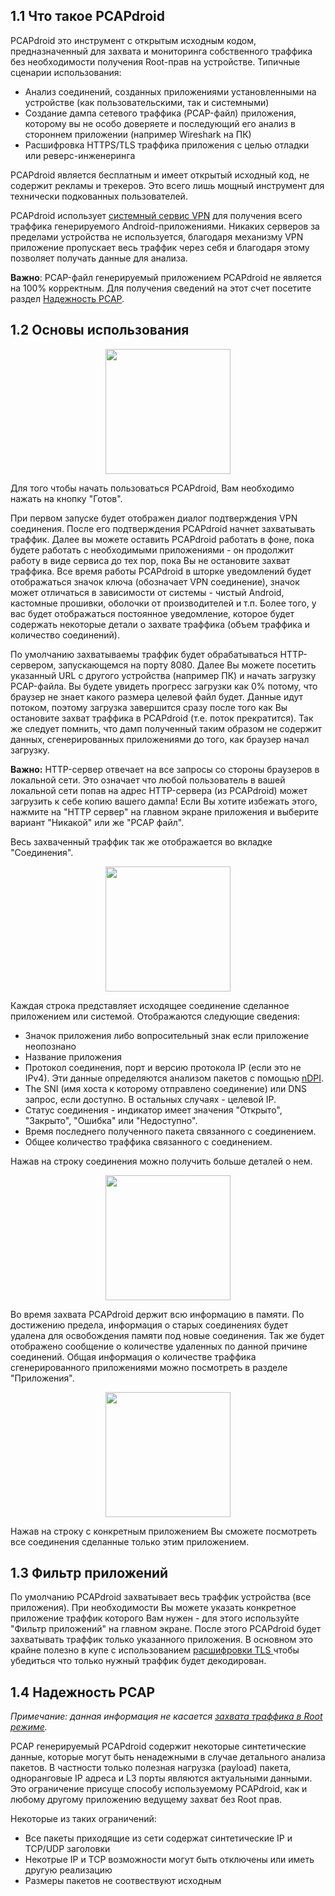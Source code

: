 ## 1.1 Что такое PCAPdroid

PCAPdroid это инструмент с открытым исходным кодом, предназначенный для захвата и мониторинга собственного траффика без необходимости получения Root-прав на устройстве. Типичные сценарии использования:

- Анализ соединений, созданных приложениями установленными на устройстве (как пользовательскими, так и системными)
- Создание дампа сетевого траффика (PCAP-файл) приложения, которому вы не особо доверяете и последующий его анализ в стороннем приложении (например Wireshark на ПК)
- Расшифровка HTTPS/TLS траффика приложения с целью отладки или реверс-инженеринга

PCAPdroid является бесплатным и имеет открытый исходный код, не содержит рекламы и трекеров. Это всего лишь мощный инструмент для технически подкованных пользователей.

PCAPdroid использует [системный сервис VPN](https://developer.android.com/reference/android/net/VpnService) для получения всего траффика генерируемого Android-приложениями. Никаких серверов за пределами устройства не используется, благодаря механизму VPN приложение пропускает весь траффик через себя и благодаря этому позволяет получать данные для анализа.

**Важно**: PCAP-файл генерируемый приложением PCAPdroid не является на 100% корректным. Для получения сведений на этот счет посетите раздел [Надежность PCAP](https://emanuele-f.github.io/PCAPdroid/quick_start#14-pcap-reliability).

## 1.2 Основы использования

<p align="center">
<img src="https://raw.githubusercontent.com/emanuele-f/PCAPdroid/master/fastlane/metadata/android/en-US/images/phoneScreenshots/1.jpg" width="200" />
</p>

Для того чтобы начать пользоваться PCAPdroid, Вам необходимо нажать на кнопку "Готов".

При первом запуске будет отображен диалог подтверждения VPN соединения. После его подтверждения PCAPdroid начнет захватывать траффик. Далее вы можете оставить PCAPdroid работать в фоне, пока будете работать с необходимыми приложениями - он продолжит работу в виде сервиса до тех пор, пока Вы не остановите захват траффика. Все время работы PCAPdroid в шторке уведомлений будет отображаться значок ключа (обозначает VPN соединение), значок может отличаться в зависимости от системы - чистый Android, кастомные прошивки, оболочки от производителей и т.п. Более того, у вас будет отображаться постоянное уведомление, которое будет содержать некоторые детали о захвате траффика (объем траффика и количество соединений).

По умолчанию захватываемы траффик будет обрабатываться HTTP-сервером, запускающемся на порту 8080. Далее Вы можете посетить указанный URL с другого устройства (например ПК) и начать загрузку PCAP-файла. Вы будете увидеть прогресс загрузки как 0% потому, что браузер не знает какого размера целевой файл будет. Данные идут потоком, поэтому загрузка завершится сразу после того как Вы остановите захват траффика в PCAPdroid (т.е. поток прекратится). Так же следует помнить, что дамп полученный таким образом не содержит данных, сгенерированных приложениями до того, как браузер начал загрузку. 

**Важно:** HTTP-сервер отвечает на все запросы со стороны браузеров в локальной сети. Это означает что любой пользователь в вашей локальной сети попав на адрес HTTP-сервера (из PCAPdroid) может загрузить к себе копию вашего дампа! Если Вы хотите избежать этого, нажмите на "HTTP сервер" на главном экране приложения и выберите вариант "Никакой" или же "PCAP файл".

Весь захваченный траффик так же отображается во вкладке "Соединения".

<p align="center">
<img src="https://raw.githubusercontent.com/emanuele-f/PCAPdroid/master/fastlane/metadata/android/en-US/images/phoneScreenshots/2.jpg" width="200" />
</p>

Каждая строка представляет исходящее соединение сделанное приложением или системой. Отображаются следующие сведения:

  - Значок приложения либо вопросительный знак если приложение неопознано
  - Название приложения
  - Протокол соединения, порт и версию протокола IP (если это не IPv4). Эти данные определяются анализом пакетов с помощью [nDPI](https://github.com/ntop/nDPI).
  - The SNI (имя хоста к которому отправлено соединение) или DNS запрос, если доступно. В остальных случаях - целевой IP.
  - Статус соединения - индикатор имеет значения "Открыто", "Закрыто", "Ошибка" или "Недоступно".
  - Время последнего полученного пакета связанного с соединением.
  - Общее количество траффика связанного с соединением.

Нажав на строку соединения можно получить больше деталей о нем.

<p align="center">
<img src="https://raw.githubusercontent.com/emanuele-f/PCAPdroid/master/fastlane/metadata/android/en-US/images/phoneScreenshots/3.jpg" width="200" />
</p>

Во время захвата PCAPdroid держит всю информацию в памяти. По достижению предела, информация о старых соединениях будет удалена для освобождения памяти под новые соединения. Так же будет отображено сообщение о количестве удаленных по данной причине соединений. Общая информация о количестве траффика сгенерированного приложениями можно посмотреть в разделе "Приложения".

<p align="center">
<img src="https://raw.githubusercontent.com/emanuele-f/PCAPdroid/master/fastlane/metadata/android/en-US/images/phoneScreenshots/4.jpg" width="200" />
</p>

Нажав на строку с конкретным приложением Вы сможете посмотреть все соединения сделанные только этим приложением.

## 1.3 Фильтр приложений

По умолчанию PCAPdroid захватывает весь траффик устройства (все приложения). При необходимости Вы можете указать конкретное приложение траффик которого Вам нужен - для этого используйте "Фильтр приложений" на главном экране. После этого PCAPdroid будет захватывать траффик только указанного приложения. В основном это крайне полезно в купе с использованием [расшифровки TLS ](tls_decryption) чтобы убедиться что только нужный траффик будет декодирован.

## 1.4 Надежность PCAP

*Примечание: данная информация не касается [захвата траффика в Root режиме](https://emanuele-f.github.io/PCAPdroid/advanced_features#44-root-capture).*

PCAP генерируемый PCAPdroid содержит некоторые синтетические данные, которые могут быть ненадежными в случае детального анализа пакетов. В частности только полезная нагрузка (payload) пакета, одноранговые IP адреса и L3 порты являются актуальными данными. Это ограничение присуще способу используемому PCAPdroid, как и любому другому приложению ведущему захват без Root прав.

Некоторые из таких ограничений:

- Все пакеты приходящие из сети содержат синтетические IP и TCP/UDP заголовки
- Некотрые IP и TCP возможности могут быть отключены или иметь другую реализацию
- Размеры пакетов не соотвествуют исходным
